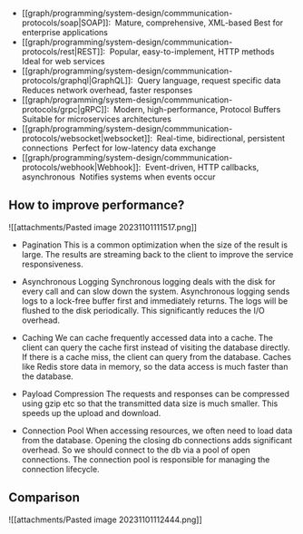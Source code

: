 - [[graph/programming/system-design/commmunication-protocols/soap|SOAP]]: 
Mature, comprehensive, XML-based
Best for enterprise applications 
- [[graph/programming/system-design/commmunication-protocols/rest|REST]]: 
Popular, easy-to-implement, HTTP methods 
Ideal for web services 
- [[graph/programming/system-design/commmunication-protocols/graphql|GraphQL]]: 
Query language, request specific data 
Reduces network overhead, faster responses 
- [[graph/programming/system-design/commmunication-protocols/grpc|gRPC]]: 
Modern, high-performance, Protocol Buffers 
Suitable for microservices architectures 
- [[graph/programming/system-design/commmunication-protocols/websocket|websocket]]: 
Real-time, bidirectional, persistent connections 
Perfect for low-latency data exchange 
- [[graph/programming/system-design/commmunication-protocols/webhook|Webhook]]: 
Event-driven, HTTP callbacks, asynchronous 
Notifies systems when events occur
## How to improve performance?
![[attachments/Pasted image 20231101111517.png]]
- Pagination
This is a common optimization when the size of the result is large. The results are streaming back to the client to improve the service responsiveness.

- Asynchronous Logging
Synchronous logging deals with the disk for every call and can slow down the system. Asynchronous logging sends logs to a lock-free buffer first and immediately returns. The logs will be flushed to the disk periodically. This significantly reduces the I/O overhead.

- Caching
We can cache frequently accessed data into a cache. The client can query the cache first instead of visiting the database directly. If there is a cache miss, the client can query from the database. Caches like Redis store data in memory, so the data access is much faster than the database.

- Payload Compression
The requests and responses can be compressed using gzip etc so that the transmitted data size is much smaller. This speeds up the upload and download.

- Connection Pool
When accessing resources, we often need to load data from the database. Opening the closing db connections adds significant overhead. So we should connect to the db via a pool of open connections. The connection pool is responsible for managing the connection lifecycle.

## Comparison


![[attachments/Pasted image 20231101112444.png]]

